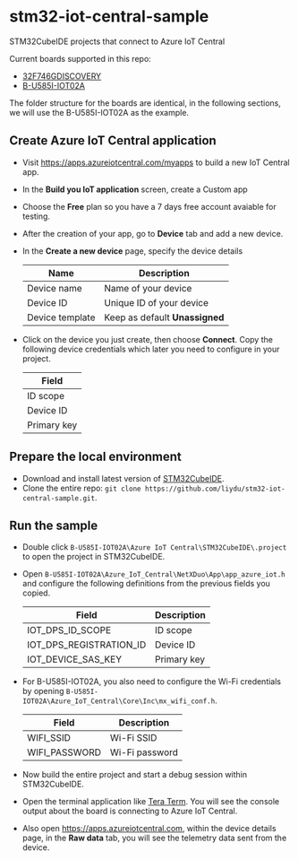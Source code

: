 # stm32-iot-central-sample
STM32CubeIDE projects that connect to Azure IoT Central

Current boards supported in this repo:
* [32F746GDISCOVERY](https://www.st.com/en/evaluation-tools/32f746gdiscovery.html)
* [B-U585I-IOT02A](https://www.st.com/en/evaluation-tools/b-u585i-iot02a.html)

The folder structure for the boards are identical, in the following sections, we will use the B-U585I-IOT02A as the example.

## Create Azure IoT Central application

* Visit https://apps.azureiotcentral.com/myapps to build a new IoT Central app.
* In the **Build you IoT application** screen, create a Custom app
* Choose the **Free** plan so you have a 7 days free account avaiable for testing.
* After the creation of your app, go to **Device** tab and add a new device.
* In the **Create a new device** page, specify the device details

  | Name      | Description |
  | ----------- | ----------- |
  | Device name      | Name of your device |
  | Device ID   | Unique ID of your device |
  | Device template   | Keep as default **Unassigned** |

* Click on the device you just create, then choose **Connect**. Copy the following device credentials which later you need to configure in your project.

  | Field      |
  | ----------- |
  | ID scope |
  | Device ID | 
  | Primary key |

## Prepare the local environment

* Download and install latest version of [STM32CubeIDE](https://www.st.com/en/development-tools/stm32cubeide.html).
* Clone the entire repo: `git clone https://github.com/liydu/stm32-iot-central-sample.git`.

## Run the sample

* Double click `B-U585I-IOT02A\Azure IoT Central\STM32CubeIDE\.project` to open the project in STM32CubeIDE.
* Open `B-U585I-IOT02A\Azure_IoT_Central\NetXDuo\App\app_azure_iot.h` and configure the following definitions from the previous fields you copied.

  | Field      | Description |
  | ----------- | ----------- |
  | IOT_DPS_ID_SCOPE      | ID scope |
  | IOT_DPS_REGISTRATION_ID   | Device ID |
  | IOT_DEVICE_SAS_KEY   | Primary key |

* For B-U585I-IOT02A, you also need to configure the Wi-Fi credentials by opening `B-U585I-IOT02A\Azure_IoT_Central\Core\Inc\mx_wifi_conf.h`.

  | Field      | Description |
  | ----------- | ----------- |
  | WIFI_SSID      | Wi-Fi SSID |
  | WIFI_PASSWORD   | Wi-Fi password |

* Now build the entire project and start a debug session within STM32CubeIDE.
* Open the terminal application like [Tera Term](https://ttssh2.osdn.jp/index.html.en). You will see the console output about the board is connecting to Azure IoT Central.

* Also open https://apps.azureiotcentral.com, within the device details page, in the **Raw data** tab, you will see the telemetry data sent from the device.


